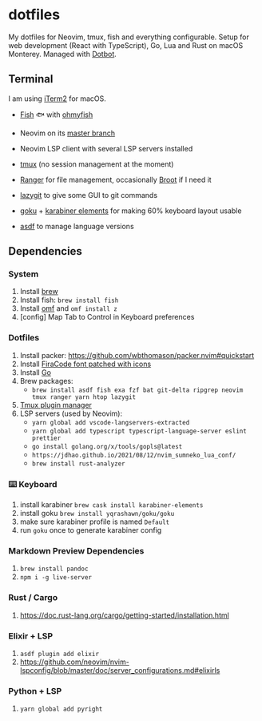 # dotfiles

My dotfiles for Neovim, tmux, fish and everything configurable.
Setup for web development (React with TypeScript), Go, Lua and Rust on macOS Monterey.
Managed with [Dotbot](https://github.com/anishathalye/dotbot).

## Terminal

I am using [iTerm2](https://github.com/gnachman/iTerm2) for macOS.

- [Fish](https://github.com/fish-shell/fish-shell) 🐟 with [ohmyfish](https://github.com/oh-my-fish/oh-my-fish)

- Neovim on its [master branch](https://github.com/neovim/neovim/commits/master)
  
- Neovim LSP client with several LSP servers installed

- [tmux](https://github.com/tmux/tmux) (no session management at the moment)

- [Ranger](https://github.com/ranger/ranger) for file management, occasionally [Broot](https://github.com/Canop/broot) if I need it

- [lazygit](https://github.com/jesseduffield/lazygit) to give some GUI to git commands

- [goku](https://github.com/yqrashawn/GokuRakuJoudo/) + [karabiner elements](https://karabiner-elements.pqrs.org/) for making 60% keyboard layout usable

- [asdf](https://github.com/asdf-vm/asdf) to manage language versions

## Dependencies

### System

1. Install [brew](https://brew.sh/)
2. Install fish: `brew install fish`
3. Install [omf](https://github.com/oh-my-fish/oh-my-fish) and `omf install z`
4. [config] Map Tab to Control in Keyboard preferences

### Dotfiles

1. Install packer: https://github.com/wbthomason/packer.nvim#quickstart
2. Install [FiraCode font patched with icons](https://github.com/ryanoasis/nerd-fonts/blob/master/patched-fonts/FiraCode/Retina/complete/Fira%20Code%20Retina%20Nerd%20Font%20Complete.ttf)
3. Install [Go](https://go.dev/doc/install)
4. Brew packages:
    - `brew install asdf fish exa fzf bat git-delta ripgrep neovim tmux ranger yarn htop lazygit`
5. [Tmux plugin manager](https://github.com/tmux-plugins/tpm)
6. LSP servers (used by Neovim): 
    - `yarn global add vscode-langservers-extracted`
    - `yarn global add typescript typescript-language-server eslint prettier`
    - `go install golang.org/x/tools/gopls@latest`
    - `https://jdhao.github.io/2021/08/12/nvim_sumneko_lua_conf/`
    - `brew install rust-analyzer`

### ⌨️ Keyboard
1. install karabiner `brew cask install karabiner-elements`
2. install goku `brew install yqrashawn/goku/goku`
3. make sure karabiner profile is named `Default`
4. run `goku` once to generate karabiner config

### Markdown Preview Dependencies
1. `brew install pandoc`
2. `npm i -g live-server`

### Rust / Cargo
1. https://doc.rust-lang.org/cargo/getting-started/installation.html

### Elixir + LSP
1. `asdf plugin add elixir`
2. https://github.com/neovim/nvim-lspconfig/blob/master/doc/server_configurations.md#elixirls

### Python + LSP
1. `yarn global add pyright`
